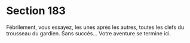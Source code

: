 # Section 183

Fébrilement, vous essayez, les unes après les autres, toutes les
clefs du trousseau du gardien. Sans succès... Votre aventure se
termine ici.